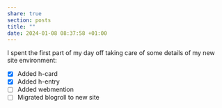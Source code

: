 ```yaml
---
share: true
section: posts
title: ""
date: 2024-01-08 08:37:58 +01:00
---
```


I spent the first part of my day off taking care of some details of my new site environment:
- [x] Added h-card
- [x] Added h-entry
- [ ] Added webmention
- [ ] Migrated blogroll to new site